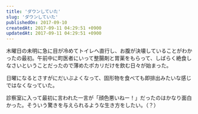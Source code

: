 ```yaml
---
title: 'ダウンしていた'
slug: 'ダウンしていた'
publishedOn: 2017-09-10
createdAt: 2017-09-11 04:29:51 +0900
updatedAt: 2017-09-11 04:29:51 +0900
---
```

木曜日の未明に急に目が冷めてトイレへ直行し、お腹が決壊していることがわかったの最初。午前中に町医者にいって整腸剤と胃薬をもらって、しばらく絶食しなさいということだったので薄めたポカリだけを飲む日々が始まった。

日曜になるとさすがにだいぶよくなって、固形物を食べても即排出みたいな感じではなくなっていた。

診察室に入って最初に言われた一言が「顔色悪いねー！」だったのはかなり面白かった。そういう驚きを与えられるような生き方をしたい。（？）
